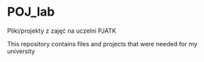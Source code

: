# POJ_lab
Pliki/projekty z zajęć na uczelni PJATK

This repository contains files and projects that were needed for my university
